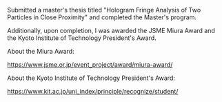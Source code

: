 <!-- news0007.md -->
<!-- Completed the Master's Program in Mechanical Design Engineering, Graduate School of Science and Technology, Kyoto Institute of Technology. -->
<!-- 2024-03-25 -->
Submitted a master's thesis titled "Hologram Fringe Analysis of Two Particles in Close Proximity" and completed the Master's program.

Additionally, upon completion, I was awarded the JSME Miura Award and the Kyoto Institute of Technology President's Award.

About the Miura Award:

https://www.jsme.or.jp/event_project/award/miura-award/

About the Kyoto Institute of Technology President's Award:

https://www.kit.ac.jp/uni_index/principle/recognize/student/